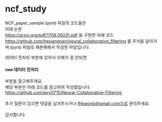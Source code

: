 # ncf_study

NCF_paper_sample.ipynb 파일의 코드들은\
아래 논문\
https://arxiv.org/pdf/1708.05031.pdf 을 구현한 아래 코드\
https://github.com/hexiangnan/neural_collaborative_filtering 를 주석을 달아가며 ipynb 파일로 재분해해서 작성한 파일입니다. 

데이터 전처리 부분에 있어서 이해가 잘 안되면
#### raw 데이터 전처리
부분을 참고해주세요. \
해당 부분은 아래 코드를 참고하여 작성했습니다. \
https://github.com/pyy0715/Neural-Collaborative-Filtering
\
\
추가 질문이 있으면 댓글을 남겨주시거나 fhkwonb@gmail.com으로 문의주세요.\
\
감사합니다.  
